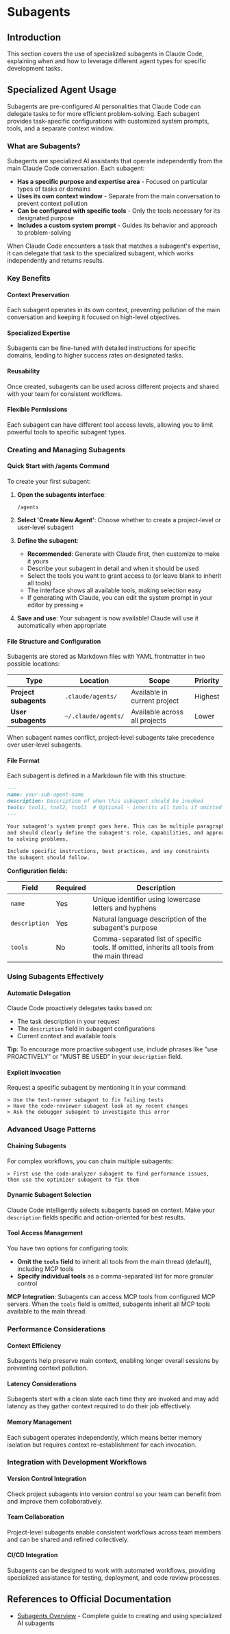 # Subagents

## Introduction
This section covers the use of specialized subagents in Claude Code, explaining when and how to leverage different agent types for specific development tasks.

## Specialized Agent Usage

Subagents are pre-configured AI personalities that Claude Code can delegate tasks to for more efficient problem-solving. Each subagent provides task-specific configurations with customized system prompts, tools, and a separate context window.

### What are Subagents?

Subagents are specialized AI assistants that operate independently from the main Claude Code conversation. Each subagent:

- **Has a specific purpose and expertise area** - Focused on particular types of tasks or domains
- **Uses its own context window** - Separate from the main conversation to prevent context pollution
- **Can be configured with specific tools** - Only the tools necessary for its designated purpose
- **Includes a custom system prompt** - Guides its behavior and approach to problem-solving

When Claude Code encounters a task that matches a subagent's expertise, it can delegate that task to the specialized subagent, which works independently and returns results.

### Key Benefits

#### Context Preservation
Each subagent operates in its own context, preventing pollution of the main conversation and keeping it focused on high-level objectives.

#### Specialized Expertise
Subagents can be fine-tuned with detailed instructions for specific domains, leading to higher success rates on designated tasks.

#### Reusability
Once created, subagents can be used across different projects and shared with your team for consistent workflows.

#### Flexible Permissions
Each subagent can have different tool access levels, allowing you to limit powerful tools to specific subagent types.

### Creating and Managing Subagents

#### Quick Start with /agents Command

To create your first subagent:

1. **Open the subagents interface**:
   ```
   /agents
   ```

2. **Select 'Create New Agent'**: Choose whether to create a project-level or user-level subagent

3. **Define the subagent**:
   - **Recommended**: Generate with Claude first, then customize to make it yours
   - Describe your subagent in detail and when it should be used
   - Select the tools you want to grant access to (or leave blank to inherit all tools)
   - The interface shows all available tools, making selection easy
   - If generating with Claude, you can edit the system prompt in your editor by pressing `e`

4. **Save and use**: Your subagent is now available! Claude will use it automatically when appropriate

#### File Structure and Configuration

Subagents are stored as Markdown files with YAML frontmatter in two possible locations:

| Type | Location | Scope | Priority |
|------|----------|-------|----------|
| **Project subagents** | `.claude/agents/` | Available in current project | Highest |
| **User subagents** | `~/.claude/agents/` | Available across all projects | Lower |

When subagent names conflict, project-level subagents take precedence over user-level subagents.

#### File Format

Each subagent is defined in a Markdown file with this structure:

```markdown
---
name: your-sub-agent-name
description: Description of when this subagent should be invoked
tools: tool1, tool2, tool3  # Optional - inherits all tools if omitted
---

Your subagent's system prompt goes here. This can be multiple paragraphs
and should clearly define the subagent's role, capabilities, and approach
to solving problems.

Include specific instructions, best practices, and any constraints
the subagent should follow.
```

**Configuration fields:**

| Field | Required | Description |
|-------|----------|-------------|
| `name` | Yes | Unique identifier using lowercase letters and hyphens |
| `description` | Yes | Natural language description of the subagent's purpose |
| `tools` | No | Comma-separated list of specific tools. If omitted, inherits all tools from the main thread |

### Using Subagents Effectively

#### Automatic Delegation

Claude Code proactively delegates tasks based on:
- The task description in your request
- The `description` field in subagent configurations
- Current context and available tools

**Tip**: To encourage more proactive subagent use, include phrases like "use PROACTIVELY" or "MUST BE USED" in your `description` field.

#### Explicit Invocation

Request a specific subagent by mentioning it in your command:

```
> Use the test-runner subagent to fix failing tests
> Have the code-reviewer subagent look at my recent changes
> Ask the debugger subagent to investigate this error
```

### Advanced Usage Patterns

#### Chaining Subagents

For complex workflows, you can chain multiple subagents:

```
> First use the code-analyzer subagent to find performance issues, then use the optimizer subagent to fix them
```

#### Dynamic Subagent Selection

Claude Code intelligently selects subagents based on context. Make your `description` fields specific and action-oriented for best results.

#### Tool Access Management

You have two options for configuring tools:
- **Omit the `tools` field** to inherit all tools from the main thread (default), including MCP tools
- **Specify individual tools** as a comma-separated list for more granular control

**MCP Integration**: Subagents can access MCP tools from configured MCP servers. When the `tools` field is omitted, subagents inherit all MCP tools available to the main thread.

### Performance Considerations

#### Context Efficiency
Subagents help preserve main context, enabling longer overall sessions by preventing context pollution.

#### Latency Considerations
Subagents start with a clean slate each time they are invoked and may add latency as they gather context required to do their job effectively.

#### Memory Management
Each subagent operates independently, which means better memory isolation but requires context re-establishment for each invocation.

### Integration with Development Workflows

#### Version Control Integration
Check project subagents into version control so your team can benefit from and improve them collaboratively.

#### Team Collaboration
Project-level subagents enable consistent workflows across team members and can be shared and refined collectively.

#### CI/CD Integration
Subagents can be designed to work with automated workflows, providing specialized assistance for testing, deployment, and code review processes.

## References to Official Documentation
- [Subagents Overview](https://docs.anthropic.com/en/docs/claude-code/subagents) - Complete guide to creating and using specialized AI subagents